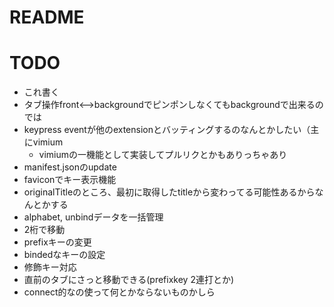 # README

# TODO
* これ書く
* タブ操作front<-->backgroundでピンポンしなくてもbackgroundで出来るのでは
* keypress eventが他のextensionとバッティングするのなんとかしたい（主にvimium
    * vimiumの一機能として実装してプルリクとかもありっちゃあり
* manifest.jsonのupdate
* faviconでキー表示機能
* originalTitleのところ、最初に取得したtitleから変わってる可能性あるからなんとかする
* alphabet, unbindデータを一括管理
* 2桁で移動
* prefixキーの変更
* bindedなキーの設定
* 修飾キー対応
* 直前のタブにさっと移動できる(prefixkey 2連打とか)
* connect的なの使って何とかならないものかしら
